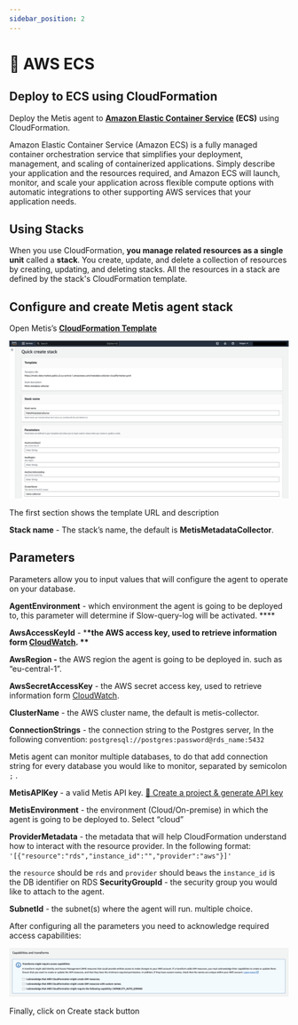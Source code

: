 ```yaml
---
sidebar_position: 2
---
```


# 💠 AWS ECS

## Deploy to ECS using CloudFormation

Deploy the Metis agent to **[Amazon Elastic Container Service](https://aws.amazon.com/ecs/) (ECS)** using CloudFormation.

Amazon Elastic Container Service (Amazon ECS) is a fully managed container orchestration service that simplifies your deployment, management, and scaling of containerized applications. Simply describe your application and the resources required, and Amazon ECS will launch, monitor, and scale your application across flexible compute options with automatic integrations to other supporting AWS services that your application needs.

## Using Stacks

When you use CloudFormation, **you manage related resources as a single unit** called a **stack**. You create, update, and delete a collection of resources by creating, updating, and deleting stacks. All the resources in a stack are defined by the stack's CloudFormation template.

## Configure and create Metis agent stack

Open Metis’s **[CloudFormation Template](https://console.aws.amazon.com/cloudformation/home?#/stacks/create/review?templateURL=https://metis-data-market-public.s3.eu-central-1.amazonaws.com/metadata-collector-cloudformation.yaml&stackName=MetisMetadataCollector)**

![Screenshot 2023-09-19 at 11.26.02.png](ECS/Screenshot_2023-09-19_at_11.26.02.png)

The first section shows the template URL and description

**Stack name** - The stack’s name, the default is **MetisMetadataCollector**.

## Parameters

Parameters allow you to input values that will configure the agent to operate on your database.

**AgentEnvironment** - which environment the agent is going to be deployed to, this parameter will determine if Slow-query-log will be activated. \*\*\*\*

**AwsAccessKeyId** - \***\*the AWS access key, used to retrieve information form [CloudWatch](https://aws.amazon.com/cloudwatch/). \*\***

**AwsRegion -** the AWS region the agent is going to be deployed in. such as “eu-central-1”.

**AwsSecretAccessKey** - the AWS secret access key, used to retrieve information form [CloudWatch](https://aws.amazon.com/cloudwatch/).

**ClusterName** - the AWS cluster name, the default is metis-collector.

**ConnectionStrings** - the connection string to the Postgres server, In the following convention: `postgresql://postgres:password@rds_name:5432`

Metis agent can monitor multiple databases, to do that add connection string for every database you would like to monitor, separated by semicolon `;` .

**MetisAPIKey** - a valid Metis API key. [🥽 Create a project & generate API key](../Create%20a%20project%20&%20generate%20API%20key.md)

**MetisEnvironment** - the environment (Cloud/On-premise) in which the agent is going to be deployed to. Select “cloud”

**ProviderMetadata** - the metadata that will help CloudFormation understand how to interact with the resource provider. In the following format: `'[{"resource":"rds","instance_id":"","provider":"aws"}]'`

the `resource` should be `rds` and `provider` should be`aws` the `instance_id` is the DB identifier on RDS
**SecurityGroupId** - the security group you would like to attach to the agent.

**SubnetId** - the subnet(s) where the agent will run. multiple choice.

After configuring all the parameters you need to acknowledge required access capabilities:

![Screenshot 2023-09-19 at 12.27.17.png](ECS/Screenshot_2023-09-19_at_12.27.17.png)

Finally, click on Create stack button
